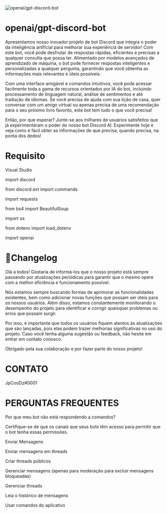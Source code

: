 <img src="https://ibb.co/L8JyfQy](https://i.ibb.co/7XRDFgD/twitter-1.png" alt="openai/gpt-discord-bot" style="max-width:100%;">


# openai/gpt-discord-bot


Apresentamos nosso inovador projeto de bot Discord que integra o poder da inteligência artificial para melhorar sua experiência de servidor! Com este bot, você pode desfrutar de respostas rápidas, eficientes e precisas a qualquer consulta que possa ter. Alimentado por modelos avançados de aprendizado de máquina, o bot pode fornecer respostas inteligentes e personalizadas a qualquer pergunta, garantindo que você obtenha as informações mais relevantes e úteis possíveis.

Com uma interface amigável e comandos intuitivos, você pode acessar facilmente toda a gama de recursos orientados por IA do bot, incluindo processamento de linguagem natural, análise de sentimentos e até tradução de idiomas. Se você precisa de ajuda com sua lição de casa, quer conversar com um amigo virtual ou apenas precisa de uma recomendação para o seu próximo livro favorito, este bot tem tudo o que você precisa!

Então, por que esperar? Junte-se aos milhares de usuários satisfeitos que já experimentaram o poder do nosso bot Discord AI. Experimente hoje e veja como é fácil obter as informações de que precisa, quando precisa, na ponta dos dedos!

# Requisito

Visual Studio 
<p>import discord</p>
<p>from discord.ext import commands</p>
<p>import requests</p>
<p>from bs4 import BeautifulSoup</p>
<p>import os</p>
<p>from dotenv import load_dotenv</p>
<p>import openai</p>

# 📜Changelog

Olá a todos! Gostaria de informá-los que o nosso projeto está sempre passando por atualizações periódicas para garantir que o mesmo opere com a melhor eficiência e funcionamento possível.

Nós estamos sempre buscando formas de aprimorar as funcionalidades existentes, bem como adicionar novas funções que possam ser úteis para os nossos usuários. Além disso, estamos constantemente monitorando o desempenho do projeto para identificar e corrigir quaisquer problemas ou erros que possam surgir.

Por isso, é importante que todos os usuários fiquem atentos às atualizações que são lançadas, pois elas podem trazer melhorias significativas no uso do projeto. Caso você tenha alguma sugestão ou feedback, não hesite em entrar em contato conosco.

Obrigado pela sua colaboração e por fazer parte do nosso projeto!

# CONTATO

JpCooDz#0001

# PERGUNTAS FREQUENTES

Por que meu bot não está respondendo a comandos?

Certifique-se de que os canais que seus bots têm acesso para permitir que o bot tenha essas permissões.

<p>Enviar Mensagens</p>
<p>Enviar mensagens em threads</p>
<p>Criar threads públicos</p>
<p>Gerenciar mensagens (apenas para moderação para excluir mensagens bloqueadas)</p>
<p>Gerenciar threads</p>
<p>Leia o histórico de mensagens</p>
<p>Usar comandos do aplicativo</p>

